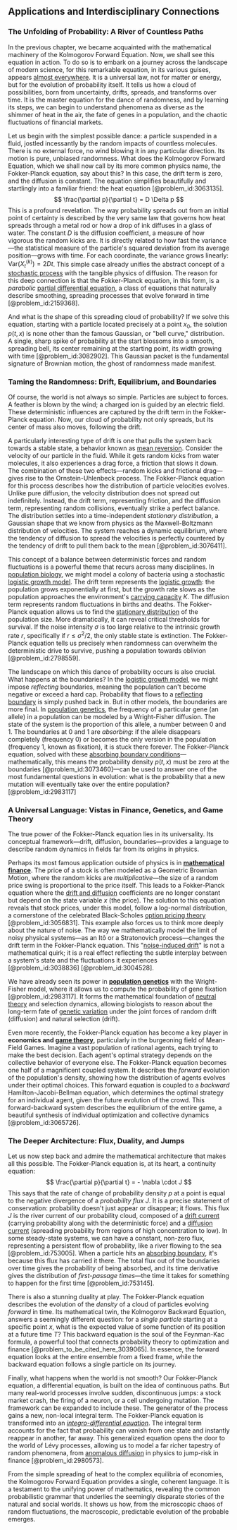 ## Applications and Interdisciplinary Connections

### The Unfolding of Probability: A River of Countless Paths

In the previous chapter, we became acquainted with the mathematical machinery of the Kolmogorov Forward Equation. Now, we shall see this equation in action. To do so is to embark on a journey across the landscape of modern science, for this remarkable equation, in its various guises, appears [almost everywhere](@article_id:146137). It is a universal law, not for matter or energy, but for the evolution of probability itself. It tells us how a cloud of possibilities, born from uncertainty, drifts, spreads, and transforms over time. It is the master equation for the dance of randomness, and by learning its steps, we can begin to understand phenomena as diverse as the shimmer of heat in the air, the fate of genes in a population, and the chaotic fluctuations of financial markets.

Let us begin with the simplest possible dance: a particle suspended in a fluid, jostled incessantly by the random impacts of countless molecules. There is no external force, no wind blowing it in any particular direction. Its motion is pure, unbiased randomness. What does the Kolmogorov Forward Equation, which we shall now call by its more common physics name, the Fokker-Planck equation, say about this? In this case, the drift term is zero, and the diffusion is constant. The equation simplifies beautifully and startlingly into a familiar friend: the heat equation [@problem_id:3063135].
$$
\frac{\partial p}{\partial t} = D \Delta p
$$
This is a profound revelation. The way probability spreads out from an initial point of certainty is described by the very same law that governs how heat spreads through a metal rod or how a drop of ink diffuses in a glass of water. The constant $D$ is the diffusion coefficient, a measure of how vigorous the random kicks are. It is directly related to how fast the variance—the statistical measure of the particle's squared deviation from its average position—grows with time. For each coordinate, the variance grows linearly: $\mathrm{Var}(X_t^{(k)}) = 2Dt$. This simple case already unifies the abstract concept of a [stochastic process](@article_id:159008) with the tangible physics of diffusion. The reason for this deep connection is that the Fokker-Planck equation, in this form, is a *parabolic* [partial differential equation](@article_id:140838), a class of equations that naturally describe smoothing, spreading processes that evolve forward in time [@problem_id:2159368].

And what is the shape of this spreading cloud of probability? If we solve this equation, starting with a particle located precisely at a point $x_0$, the solution $p(t,x)$ is none other than the famous Gaussian, or "bell curve," distribution. A single, sharp spike of probability at the start blossoms into a smooth, spreading bell, its center remaining at the starting point, its width growing with time [@problem_id:3082902]. This Gaussian packet is the fundamental signature of Brownian motion, the ghost of randomness made manifest.

### Taming the Randomness: Drift, Equilibrium, and Boundaries

Of course, the world is not always so simple. Particles are subject to forces. A feather is blown by the wind; a charged ion is guided by an electric field. These deterministic influences are captured by the drift term in the Fokker-Planck equation. Now, our cloud of probability not only spreads, but its center of mass also moves, following the drift.

A particularly interesting type of drift is one that pulls the system back towards a stable state, a behavior known as [mean reversion](@article_id:146104). Consider the velocity of our particle in the fluid. While it gets random kicks from water molecules, it also experiences a drag force, a friction that slows it down. The combination of these two effects—random kicks and frictional drag—gives rise to the Ornstein-Uhlenbeck process. The Fokker-Planck equation for this process describes how the distribution of particle velocities evolves. Unlike pure diffusion, the velocity distribution does not spread out indefinitely. Instead, the drift term, representing friction, and the diffusion term, representing random collisions, eventually strike a perfect balance. The distribution settles into a time-independent *stationary distribution*, a Gaussian shape that we know from physics as the Maxwell-Boltzmann distribution of velocities. The system reaches a dynamic equilibrium, where the tendency of diffusion to spread the velocities is perfectly countered by the tendency of drift to pull them back to the mean [@problem_id:3076411].

This concept of a balance between deterministic forces and random fluctuations is a powerful theme that recurs across many disciplines. In [population biology](@article_id:153169), we might model a colony of bacteria using a stochastic [logistic growth model](@article_id:148390). The drift term represents the [logistic growth](@article_id:140274): the population grows exponentially at first, but the growth rate slows as the population approaches the environment's [carrying capacity](@article_id:137524) $K$. The diffusion term represents random fluctuations in births and deaths. The Fokker-Planck equation allows us to find the [stationary distribution](@article_id:142048) of the population size. More dramatically, it can reveal critical thresholds for survival. If the noise intensity $\sigma$ is too large relative to the intrinsic growth rate $r$, specifically if $r \le \sigma^2/2$, the only stable state is extinction. The Fokker-Planck equation tells us precisely when randomness can overwhelm the deterministic drive to survive, pushing a population towards oblivion [@problem_id:2798559].

The landscape on which this dance of probability occurs is also crucial. What happens at the boundaries? In the [logistic growth model](@article_id:148390), we might impose *reflecting* boundaries, meaning the population can't become negative or exceed a hard cap. Probability that flows to a [reflecting boundary](@article_id:634040) is simply pushed back in. But in other models, the boundaries are more final. In [population genetics](@article_id:145850), the frequency of a particular gene (an allele) in a population can be modeled by a Wright-Fisher diffusion. The state of the system is the proportion of this allele, a number between $0$ and $1$. The boundaries at $0$ and $1$ are *absorbing*: if the allele disappears completely (frequency $0$) or becomes the only version in the population (frequency $1$, known as fixation), it is stuck there forever. The Fokker-Planck equation, solved with these [absorbing boundary conditions](@article_id:164178)—mathematically, this means the probability density $p(t,x)$ must be zero at the boundaries [@problem_id:3073460]—can be used to answer one of the most fundamental questions in evolution: what is the probability that a new mutation will eventually take over the entire population? [@problem_id:2983117]

### A Universal Language: Vistas in Finance, Genetics, and Game Theory

The true power of the Fokker-Planck equation lies in its universality. Its conceptual framework—drift, diffusion, boundaries—provides a language to describe random dynamics in fields far from its origins in physics.

Perhaps its most famous application outside of physics is in **[mathematical finance](@article_id:186580)**. The price of a stock is often modeled as a Geometric Brownian Motion, where the random kicks are *multiplicative*—the size of a random price swing is proportional to the price itself. This leads to a Fokker-Planck equation where the [drift and diffusion](@article_id:148322) coefficients are no longer constant but depend on the state variable $x$ (the price). The solution to this equation reveals that stock prices, under this model, follow a log-normal distribution, a cornerstone of the celebrated Black-Scholes [option pricing theory](@article_id:145285) [@problem_id:3056831]. This example also forces us to think more deeply about the nature of noise. The way we mathematically model the limit of noisy physical systems—as an Itô or a Stratonovich process—changes the drift term in the Fokker-Planck equation. This "[noise-induced drift](@article_id:267480)" is not a mathematical quirk; it is a real effect reflecting the subtle interplay between a system's state and the fluctuations it experiences [@problem_id:3038836] [@problem_id:3004528].

We have already seen its power in **[population genetics](@article_id:145850)** with the Wright-Fisher model, where it allows us to compute the probability of gene fixation [@problem_id:2983117]. It forms the mathematical foundation of [neutral theory](@article_id:143760) and selection dynamics, allowing biologists to reason about the long-term fate of [genetic variation](@article_id:141470) under the joint forces of random drift (diffusion) and natural selection (drift).

Even more recently, the Fokker-Planck equation has become a key player in **economics and [game theory](@article_id:140236)**, particularly in the burgeoning field of Mean-Field Games. Imagine a vast population of rational agents, each trying to make the best decision. Each agent's optimal strategy depends on the collective behavior of everyone else. The Fokker-Planck equation becomes one half of a magnificent coupled system. It describes the *forward* evolution of the population's density, showing how the distribution of agents evolves under their optimal choices. This forward equation is coupled to a *backward* Hamilton-Jacobi-Bellman equation, which determines the optimal strategy for an individual agent, given the future evolution of the crowd. This forward-backward system describes the equilibrium of the entire game, a beautiful synthesis of individual optimization and collective dynamics [@problem_id:3065726].

### The Deeper Architecture: Flux, Duality, and Jumps

Let us now step back and admire the mathematical architecture that makes all this possible. The Fokker-Planck equation is, at its heart, a continuity equation:
$$ \frac{\partial p}{\partial t} = - \nabla \cdot J $$
This says that the rate of change of probability density $p$ at a point is equal to the negative divergence of a *probability flux* $J$. It is a precise statement of conservation: probability doesn't just appear or disappear; it flows. This flux $J$ is the river current of our probability cloud, composed of a [drift current](@article_id:191635) (carrying probability along with the deterministic force) and a [diffusion current](@article_id:261576) (spreading probability from regions of high concentration to low). In some steady-state systems, we can have a constant, non-zero flux, representing a persistent flow of probability, like a river flowing to the sea [@problem_id:753005]. When a particle hits an [absorbing boundary](@article_id:200995), it's because this flux has carried it there. The total flux out of the boundaries over time gives the probability of being absorbed, and its time derivative gives the distribution of *first-passage times*—the time it takes for something to happen for the first time [@problem_id:753145].

There is also a stunning duality at play. The Fokker-Planck equation describes the evolution of the *density* of a cloud of particles evolving *forward* in time. Its mathematical twin, the Kolmogorov Backward Equation, answers a seemingly different question: for a *single particle* starting at a specific point $x$, what is the expected value of some function of its position at a future time $T$? This backward equation is the soul of the Feynman-Kac formula, a powerful tool that connects probability theory to optimization and finance [@problem_to_be_cited_here_3039065]. In essence, the forward equation looks at the entire ensemble from a fixed frame, while the backward equation follows a single particle on its journey.

Finally, what happens when the world is not smooth? Our Fokker-Planck equation, a differential equation, is built on the idea of continuous paths. But many real-world processes involve sudden, discontinuous jumps: a stock market crash, the firing of a neuron, or a cell undergoing mutation. The framework can be expanded to include these. The generator of the process gains a new, non-local integral term. The Fokker-Planck equation is transformed into an *[integro-differential equation](@article_id:175007)*. The integral term accounts for the fact that probability can vanish from one state and instantly reappear in another, far away. This generalized equation opens the door to the world of Lévy processes, allowing us to model a far richer tapestry of random phenomena, from [anomalous diffusion](@article_id:141098) in physics to jump-risk in finance [@problem_id:2980573].

From the simple spreading of heat to the complex equilibria of economies, the Kolmogorov Forward Equation provides a single, coherent language. It is a testament to the unifying power of mathematics, revealing the common probabilistic grammar that underlies the seemingly disparate stories of the natural and social worlds. It shows us how, from the microscopic chaos of random fluctuations, the macroscopic, predictable evolution of the probable emerges.